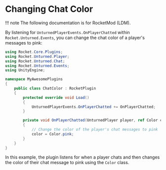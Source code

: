 # Changing Chat Color

!!! note The following documentation is for RocketMod (LDM).

By listening for `UnturnedPlayerEvents.OnPlayerChatted` within `Rocket.Unturned.Events`, you can change the chat color of a player's messages to pink:

```csharp
using Rocket.Core.Plugins;
using Rocket.Unturned.Player;
using Rocket.Unturned.Chat;
using Rocket.Unturned.Events;
using UnityEngine;

namespace MyAwesomePlugins
{
    public class ChatColor : RocketPlugin
    {
        protected override void Load()
        {
            UnturnedPlayerEvents.OnPlayerChatted += OnPlayerChatted;
        }

        private void OnPlayerChatted(UnturnedPlayer player, ref Color color, string message, EChatMode chatMode, ref bool cancel)
        {
            // Change the color of the player's chat messages to pink
            color = Color.pink;
        }
    }
}
```

In this example, the plugin listens for when a player chats and then changes the color of their chat message to pink using the `Color` class.